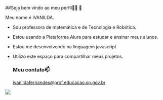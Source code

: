 ##Seja bem vindo ao meu perfil👩‍🏫 👋


Meu nome é IVANILDA.
- Sou professora de matemática e de Tecnologia e Robótica.
- Estou usando a Plataforma Alura para estudar e ensinar meus alunos.
- Estou me desenvolvendo na linguagem javascript
- Utilizo este espaço para compartilhar meus projetos.

  ### Meu contato📫
  ivanildafernandes@prof.educacao.sp.gov.br

![](https://tenor.com/pt-BR/view/class-studying-teacher-via-vallen-study-gif-15529365)
